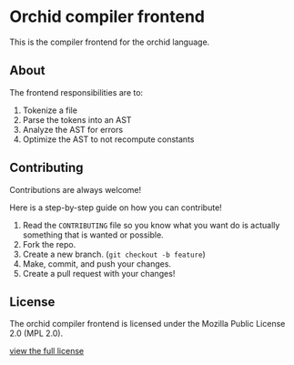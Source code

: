 # Orchid compiler frontend

This is the compiler frontend for the orchid language.

## About

The frontend responsibilities are to:

1. Tokenize a file
2. Parse the tokens into an AST
3. Analyze the AST for errors
4. Optimize the AST to not recompute constants

## Contributing

Contributions are always welcome!

Here is a step-by-step guide on how you can contribute!

1. Read the `CONTRIBUTING` file so you know what you want do is actually something that is wanted or possible.
2. Fork the repo.
3. Create a new branch. (`git checkout -b feature`)
4. Make, commit, and push your changes.
5. Create a pull request with your changes!

## License

The orchid compiler frontend is licensed under the Mozilla Public License 2.0 (MPL 2.0).

[view the full license](LICENSE.txt)

